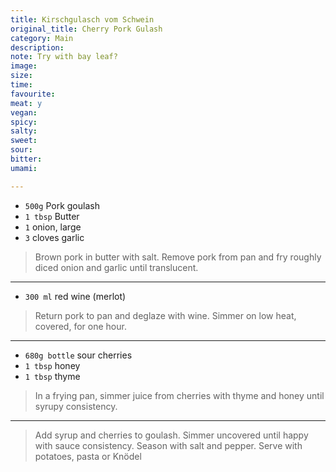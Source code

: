 ```yaml
---
title: Kirschgulasch vom Schwein
original_title: Cherry Pork Gulash
category: Main
description:
note: Try with bay leaf?
image:
size:
time:
favourite:
meat: y
vegan:
spicy:
salty:
sweet:
sour:
bitter:
umami:

---
```


* `500g` Pork goulash
* `1 tbsp` Butter
* `1` onion, large
* `3` cloves garlic

>Brown pork in butter with salt. Remove pork from pan and fry roughly diced onion and garlic until translucent.

---

* `300 ml` red wine (merlot)

>Return pork to pan and deglaze with wine. Simmer on low heat, covered, for one hour.

---

* `680g bottle` sour cherries
* `1 tbsp` honey
* `1 tbsp` thyme

>In a frying pan, simmer juice from cherries with thyme and honey until syrupy consistency.

---

>Add syrup and cherries to goulash. Simmer uncovered until happy with sauce consistency. Season with salt and pepper. Serve with potatoes, pasta or Knödel